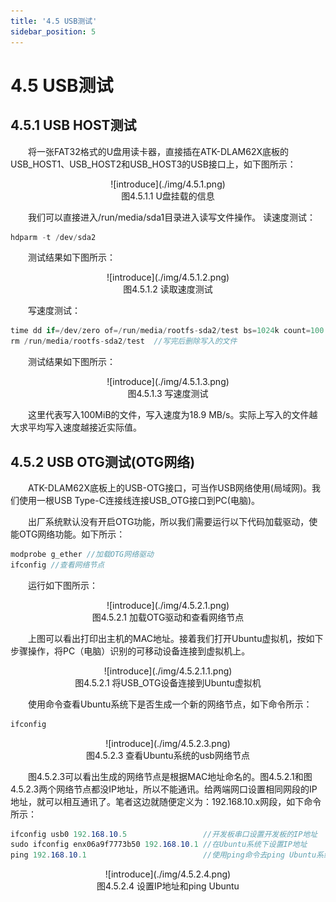 ```yaml
---
title: '4.5 USB测试'
sidebar_position: 5
---
```


# 4.5 USB测试

## 4.5.1 USB HOST测试

&emsp;&emsp;将一张FAT32格式的U盘用读卡器，直接插在ATK-DLAM62X底板的USB_HOST1、USB_HOST2和USB_HOST3的USB接口上，如下图所示：

<center>
![introduce](./img/4.5.1.png)<br />
图4.5.1.1 U盘挂载的信息
</center>

&emsp;&emsp;我们可以直接进入/run/media/sda1目录进入读写文件操作。
读速度测试：

```c#
hdparm -t /dev/sda2
```

&emsp;&emsp;测试结果如下图所示：

<center>
![introduce](./img/4.5.1.2.png)<br />
图4.5.1.2 读取速度测试
</center>

&emsp;&emsp;写速度测试：

```c#
time dd if=/dev/zero of=/run/media/rootfs-sda2/test bs=1024k count=100 conv=fdatasync
rm /run/media/rootfs-sda2/test  //写完后删除写入的文件
```

&emsp;&emsp;测试结果如下图所示：

<center>
![introduce](./img/4.5.1.3.png)<br />
图4.5.1.3 写速度测试
</center>

&emsp;&emsp;这里代表写入100MiB的文件，写入速度为18.9 MB/s。实际上写入的文件越大求平均写入速度越接近实际值。

## 4.5.2 USB OTG测试(OTG网络)

&emsp;&emsp;ATK-DLAM62X底板上的USB-OTG接口，可当作USB网络使用(局域网)。我们使用一根USB Type-C连接线连接USB_OTG接口到PC(电脑)。

&emsp;&emsp;出厂系统默认没有开启OTG功能，所以我们需要运行以下代码加载驱动，使能OTG网络功能。如下所示：

```c#
modprobe g_ether //加载OTG网络驱动
ifconfig //查看网络节点
```

&emsp;&emsp;运行如下图所示：

<center>
![introduce](./img/4.5.2.1.png)<br />
图4.5.2.1 加载OTG驱动和查看网络节点
</center>

&emsp;&emsp;上图可以看出打印出主机的MAC地址。接着我们打开Ubuntu虚拟机，按如下步骤操作，将PC（电脑）识别的可移动设备连接到虚拟机上。

<center>
![introduce](./img/4.5.2.1.1.png)<br />
图4.5.2.1 将USB_OTG设备连接到Ubuntu虚拟机
</center>

&emsp;&emsp;使用命令查看Ubuntu系统下是否生成一个新的网络节点，如下命令所示：

```c#
ifconfig
```

<center>
![introduce](./img/4.5.2.3.png)<br />
图4.5.2.3 查看Ubuntu系统的usb网络节点
</center>

&emsp;&emsp;图4.5.2.3可以看出生成的网络节点是根据MAC地址命名的。图4.5.2.1和图4.5.2.3两个网络节点都没IP地址，所以不能通讯。给两端网口设置相同网段的IP地址，就可以相互通讯了。笔者这边就随便定义为：192.168.10.x网段，如下命令所示：

```c#
ifconfig usb0 192.168.10.5                 //开发板串口设置开发板的IP地址
sudo ifconfig enx06a9f7773b50 192.168.10.1 //在Ubuntu系统下设置IP地址
ping 192.168.10.1                          //使用ping命令去ping Ubuntu系统的网络
```

<center>
![introduce](./img/4.5.2.4.png)<br />
图4.5.2.4 设置IP地址和ping Ubuntu
</center>


